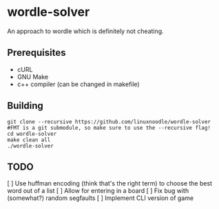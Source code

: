 # wordle-solver
An approach to wordle which is definitely not cheating.
## Prerequisites
- cURL
- GNU Make
- c++ compiler (can be changed in makefile)
## Building
```
git clone --recursive https://github.com/linuxnoodle/wordle-solver #FMT is a git submodule, so make sure to use the --recursive flag!
cd wordle-solver
make clean all
./wordle-solver
```
## TODO
[ ] Use huffman encoding (think that's the right term) to choose the best word out of a list
[ ] Allow for entering in a board
[ ] Fix bug with (somewhat?) random segfaults
[ ] Implement CLI version of game
